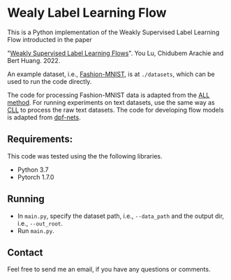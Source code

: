 # Wealy Label Learning Flow

This is a Python implementation of the Weakly Supervised Label Learning Flow introducted in the paper 

"[Weakly Supervised Label Learning Flows](https://github.com/yolu1055/weakly-supervised-label-learning-flow)". You Lu, Chidubem Arachie and Bert Huang. 2022.

An example dataset, i.e., [Fashion-MNIST](https://github.com/zalandoresearch/fashion-mnist), is at `./datasets`, which can be used to run the code directly.

The code for processing Fashion-MNIST data is adapted from the [ALL method](https://github.com/VTCSML/Adversarial-Label-Learning). For running experiments on text datasets, use the same way as [CLL](https://github.com/VTCSML/Constrained-Labeling-for-Weakly-Supervised-Learning/blob/main/generate_weak_signals.ipynb) to process the raw text datasets.
The code for developing flow models is adapted from [dpf-nets](https://github.com/Regenerator/dpf-nets).

## Requirements:

This code was tested using the the following libraries.

- Python 3.7
- Pytorch 1.7.0

## Running

- In `main.py`, specify the dataset path, i.e., `--data_path` and the output dir, i.e., `--out_root`.
- Run `main.py`.

## Contact
Feel free to send me an email, if you have any questions or comments.


